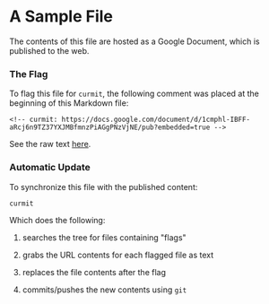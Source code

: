 <!-- curmit: https://docs.google.com/document/d/1UamfLkA-DvIVXPKoFQpSQDIUDANPTfyyXYMlUHmKpp4/pub?embedded=true -->



# A Sample File

The contents of this file are hosted as a Google Document, which is published
to the web.

### The Flag

To flag this file for `curmit`, the following comment was placed at the
beginning of this Markdown file:

    <!-- curmit: https://docs.google.com/document/d/1cmphl-IBFF-aRcj6n9TZ37YXJMBfmnzPiAGgPNzVjNE/pub?embedded=true -->    
See the raw text
[here](https://raw.github.com/jacebrowning/curmit/master/docs/sample.md).

### Automatic Update

To synchronize this file with the published content:

    curmit  
Which does the following:

1. searches the tree for files containing "flags"

2. grabs the URL contents for each flagged file as text

3. replaces the file contents after the flag

3. commits/pushes the new contents using `git`
